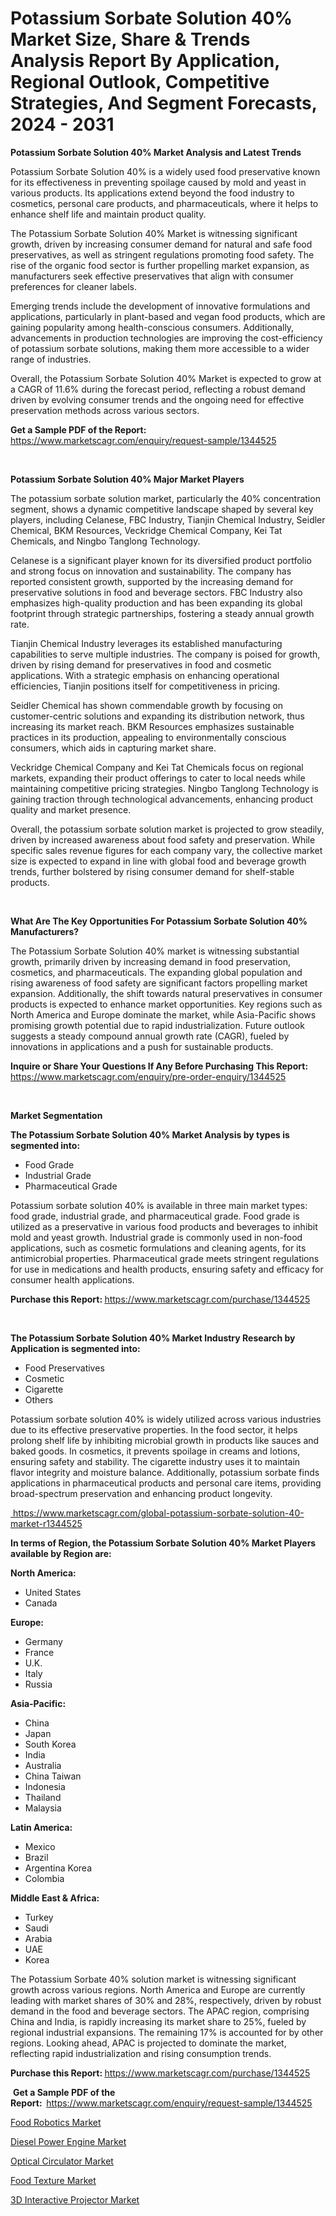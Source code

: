 <p><h1>Potassium Sorbate Solution 40% Market Size, Share & Trends Analysis Report By Application, Regional Outlook, Competitive Strategies, And Segment Forecasts, 2024 - 2031</h1></p><p><strong>Potassium Sorbate Solution 40% Market Analysis and Latest Trends</strong></p>
<p><p>Potassium Sorbate Solution 40% is a widely used food preservative known for its effectiveness in preventing spoilage caused by mold and yeast in various products. Its applications extend beyond the food industry to cosmetics, personal care products, and pharmaceuticals, where it helps to enhance shelf life and maintain product quality.</p><p>The Potassium Sorbate Solution 40% Market is witnessing significant growth, driven by increasing consumer demand for natural and safe food preservatives, as well as stringent regulations promoting food safety. The rise of the organic food sector is further propelling market expansion, as manufacturers seek effective preservatives that align with consumer preferences for cleaner labels.</p><p>Emerging trends include the development of innovative formulations and applications, particularly in plant-based and vegan food products, which are gaining popularity among health-conscious consumers. Additionally, advancements in production technologies are improving the cost-efficiency of potassium sorbate solutions, making them more accessible to a wider range of industries.</p><p>Overall, the Potassium Sorbate Solution 40% Market is expected to grow at a CAGR of 11.6% during the forecast period, reflecting a robust demand driven by evolving consumer trends and the ongoing need for effective preservation methods across various sectors.</p></p>
<p><strong>Get a Sample PDF of the Report:&nbsp;</strong> <a href="https://www.marketscagr.com/enquiry/request-sample/1344525?utm_campaign=1259&utm_medium=2&utm_source=Github&utm_content=ia&utm_term=30092024&utm_id=potassium-sorbate-solution-40">https://www.marketscagr.com/enquiry/request-sample/1344525</a></p>
<p>&nbsp;</p>
<p><strong>Potassium Sorbate Solution 40% Major Market Players</strong></p>
<p><p>The potassium sorbate solution market, particularly the 40% concentration segment, shows a dynamic competitive landscape shaped by several key players, including Celanese, FBC Industry, Tianjin Chemical Industry, Seidler Chemical, BKM Resources, Veckridge Chemical Company, Kei Tat Chemicals, and Ningbo Tanglong Technology. </p><p>Celanese is a significant player known for its diversified product portfolio and strong focus on innovation and sustainability. The company has reported consistent growth, supported by the increasing demand for preservative solutions in food and beverage sectors. FBC Industry also emphasizes high-quality production and has been expanding its global footprint through strategic partnerships, fostering a steady annual growth rate.</p><p>Tianjin Chemical Industry leverages its established manufacturing capabilities to serve multiple industries. The company is poised for growth, driven by rising demand for preservatives in food and cosmetic applications. With a strategic emphasis on enhancing operational efficiencies, Tianjin positions itself for competitiveness in pricing.</p><p>Seidler Chemical has shown commendable growth by focusing on customer-centric solutions and expanding its distribution network, thus increasing its market reach. BKM Resources emphasizes sustainable practices in its production, appealing to environmentally conscious consumers, which aids in capturing market share.</p><p>Veckridge Chemical Company and Kei Tat Chemicals focus on regional markets, expanding their product offerings to cater to local needs while maintaining competitive pricing strategies. Ningbo Tanglong Technology is gaining traction through technological advancements, enhancing product quality and market presence.</p><p>Overall, the potassium sorbate solution market is projected to grow steadily, driven by increased awareness about food safety and preservation. While specific sales revenue figures for each company vary, the collective market size is expected to expand in line with global food and beverage growth trends, further bolstered by rising consumer demand for shelf-stable products.</p></p>
<p>&nbsp;</p>
<p><strong>What Are The Key Opportunities For Potassium Sorbate Solution 40% Manufacturers?</strong></p>
<p><p>The Potassium Sorbate Solution 40% market is witnessing substantial growth, primarily driven by increasing demand in food preservation, cosmetics, and pharmaceuticals. The expanding global population and rising awareness of food safety are significant factors propelling market expansion. Additionally, the shift towards natural preservatives in consumer products is expected to enhance market opportunities. Key regions such as North America and Europe dominate the market, while Asia-Pacific shows promising growth potential due to rapid industrialization. Future outlook suggests a steady compound annual growth rate (CAGR), fueled by innovations in applications and a push for sustainable products.</p></p>
<p><strong>Inquire or Share Your Questions If Any Before Purchasing This Report:</strong> <a href="https://www.marketscagr.com/enquiry/pre-order-enquiry/1344525?utm_campaign=1259&utm_medium=2&utm_source=Github&utm_content=ia&utm_term=30092024&utm_id=potassium-sorbate-solution-40">https://www.marketscagr.com/enquiry/pre-order-enquiry/1344525</a></p>
<p>&nbsp;</p>
<p><strong>Market Segmentation</strong></p>
<p><strong>The Potassium Sorbate Solution 40% Market Analysis by types is segmented into:</strong></p>
<p><ul><li>Food Grade</li><li>Industrial Grade</li><li>Pharmaceutical Grade</li></ul></p>
<p><p>Potassium sorbate solution 40% is available in three main market types: food grade, industrial grade, and pharmaceutical grade. Food grade is utilized as a preservative in various food products and beverages to inhibit mold and yeast growth. Industrial grade is commonly used in non-food applications, such as cosmetic formulations and cleaning agents, for its antimicrobial properties. Pharmaceutical grade meets stringent regulations for use in medications and health products, ensuring safety and efficacy for consumer health applications.</p></p>
<p><strong>Purchase this Report:&nbsp;</strong><a href="https://www.marketscagr.com/purchase/1344525?utm_campaign=1259&utm_medium=2&utm_source=Github&utm_content=ia&utm_term=30092024&utm_id=potassium-sorbate-solution-40">https://www.marketscagr.com/purchase/1344525</a></p>
<p>&nbsp;</p>
<p><strong>The Potassium Sorbate Solution 40% Market Industry Research by Application is segmented into:</strong></p>
<p><ul><li>Food Preservatives</li><li>Cosmetic</li><li>Cigarette</li><li>Others</li></ul></p>
<p><p>Potassium sorbate solution 40% is widely utilized across various industries due to its effective preservative properties. In the food sector, it helps prolong shelf life by inhibiting microbial growth in products like sauces and baked goods. In cosmetics, it prevents spoilage in creams and lotions, ensuring safety and stability. The cigarette industry uses it to maintain flavor integrity and moisture balance. Additionally, potassium sorbate finds applications in pharmaceutical products and personal care items, providing broad-spectrum preservation and enhancing product longevity.</p></p>
<p><a href="https://www.marketscagr.com/global-potassium-sorbate-solution-40-market-r1344525?utm_campaign=1259&utm_medium=2&utm_source=Github&utm_content=ia&utm_term=30092024&utm_id=potassium-sorbate-solution-40">&nbsp;https://www.marketscagr.com/global-potassium-sorbate-solution-40-market-r1344525</a></p>
<p><strong>In terms of Region, the Potassium Sorbate Solution 40% Market Players available by Region are:</strong></p>
<p>
    <p> <strong> North America: </strong>
        <ul>
            <li>United States</li>
            <li>Canada</li>
        </ul>
        </p> 
    <p> <strong> Europe: </strong>
        <ul>
            <li>Germany</li>
            <li>France</li>
            <li>U.K.</li>
            <li>Italy</li>
            <li>Russia</li>
        </ul>
        </p> 
    <p> <strong> Asia-Pacific: </strong>
        <ul>
            <li>China</li>
            <li>Japan</li>
            <li>South Korea</li>
            <li>India</li>
            <li>Australia</li>
            <li>China Taiwan</li>
            <li>Indonesia</li>
            <li>Thailand</li>
            <li>Malaysia</li>
        </ul>
        </p> 
    <p> <strong> Latin America: </strong>
        <ul>
            <li>Mexico</li>
            <li>Brazil</li>
            <li>Argentina Korea</li>
            <li>Colombia</li>
        </ul>
        </p> 
    <p> <strong> Middle East & Africa: </strong>
        <ul>
            <li>Turkey</li>
            <li>Saudi</li>
            <li>Arabia</li>
            <li>UAE</li>
            <li>Korea</li>
        </ul>
    </p>
    </p>
<p><p>The Potassium Sorbate 40% solution market is witnessing significant growth across various regions. North America and Europe are currently leading with market shares of 30% and 28%, respectively, driven by robust demand in the food and beverage sectors. The APAC region, comprising China and India, is rapidly increasing its market share to 25%, fueled by regional industrial expansions. The remaining 17% is accounted for by other regions. Looking ahead, APAC is projected to dominate the market, reflecting rapid industrialization and rising consumption trends.</p></p>
<p><strong>Purchase this Report: </strong><a href="https://www.marketscagr.com/purchase/1344525?utm_campaign=1259&utm_medium=2&utm_source=Github&utm_content=ia&utm_term=30092024&utm_id=potassium-sorbate-solution-40">https://www.marketscagr.com/purchase/1344525</a></p>
<p>&nbsp;<strong>Get a Sample PDF of the Report:&nbsp;&nbsp;</strong><a href="https://www.marketscagr.com/enquiry/request-sample/1344525?utm_campaign=1259&utm_medium=2&utm_source=Github&utm_content=ia&utm_term=30092024&utm_id=potassium-sorbate-solution-40">https://www.marketscagr.com/enquiry/request-sample/1344525</a></p>
<p><strong></strong></p>
<p><p><a href="https://www.linkedin.com/pulse/food-robotics-market-share-size-trends-industry-analysis-zzdce?utm_campaign=1259&utm_medium=2&utm_source=Github&utm_content=ia&utm_term=30092024&utm_id=potassium-sorbate-solution-40">Food Robotics Market</a></p><p><a href="https://www.linkedin.com/pulse/diesel-power-engine-industry-sector-new-technologies-market-hk0ge?utm_campaign=1259&utm_medium=2&utm_source=Github&utm_content=ia&utm_term=30092024&utm_id=potassium-sorbate-solution-40">Diesel Power Engine Market</a></p><p><a href="https://issuu.com/reportprime-2/docs/optical-circulator-market-size-2030_4c9b03a32bb983?utm_campaign=1259&utm_medium=2&utm_source=Github&utm_content=ia&utm_term=30092024&utm_id=potassium-sorbate-solution-40">Optical Circulator Market</a></p><p><a href="https://www.linkedin.com/pulse/what-innovations-market-trends-shaping-food-texture-algocracy-gutmc?utm_campaign=1259&utm_medium=2&utm_source=Github&utm_content=ia&utm_term=30092024&utm_id=potassium-sorbate-solution-40">Food Texture Market</a></p><p><a href="https://issuu.com/reportprime-2/docs/3d-interactive-projector-market-siz_f055fee8e04587?utm_campaign=1259&utm_medium=2&utm_source=Github&utm_content=ia&utm_term=30092024&utm_id=potassium-sorbate-solution-40">3D Interactive Projector Market</a></p></p>